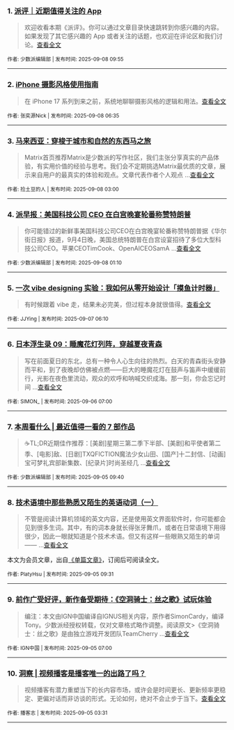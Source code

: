 ### 1. [派评｜近期值得关注的 App](https://sspai.com/post/102380)

> 欢迎收看本期《派评》。你可以通过文章目录快速跳转到你感兴趣的内容。如果发现了其它感兴趣的 App 或者关注的话题，也欢迎在评论区和我们讨论。[查看全文](https://sspai.com/post/102380) 

<sub>作者: 少数派编辑部 | 发布时间: 2025-09-08 09:55</sub>

---


### 2. [iPhone 摄影风格使用指南](https://sspai.com/post/102293)

> 在 iPhone 17 系列到来之前，系统地聊聊摄影风格的逻辑和用法。[查看全文](https://sspai.com/post/102293) 

<sub>作者: 张奕源Nick | 发布时间: 2025-09-08 06:35</sub>

---


### 3. [马来西亚：穿梭于城市和自然的东西马之旅](https://sspai.com/post/101894)

> Matrix首页推荐Matrix是少数派的写作社区，我们主张分享真实的产品体验，有实用价值的经验与思考。我们会不定期挑选Matrix最优质的文章，展示来自用户的最真实的体验和观点。文章代表作者个人观点 ...[查看全文](https://sspai.com/post/101894) 

<sub>作者: 捡土豆的人 | 发布时间: 2025-09-08 03:00</sub>

---


### 4. [派早报：美国科技公司 CEO 在白宫晚宴轮番称赞特朗普](https://sspai.com/post/102363)

> 你可能错过的新鲜事美国科技公司CEO在白宫晚宴轮番称赞特朗普据《华尔街日报》报道，9月4日晚，美国总统特朗普在白宫设宴招待了多位大型科技公司CEO。苹果CEOTimCook、OpenAICEOSamA ...[查看全文](https://sspai.com/post/102363) 

<sub>作者: 少数派编辑部 | 发布时间: 2025-09-08 01:10</sub>

---


### 5. [一次 vibe designing 实验：我如何从零开始设计「摸鱼计时器」](https://sspai.com/post/102164)

> 有时候跟着 vibe 走，结果未必完美，但过程本身就很值得。[查看全文](https://sspai.com/post/102164) 

<sub>作者: JJYing | 发布时间: 2025-09-07 06:10</sub>

---


### 6. [日本浮生录 09：睡魔花灯列阵，穿越夏夜青森](https://sspai.com/post/102173)

> 写在前面夏日的东北，总有一种令人心生向往的热烈。白天的青森街头安静而平和，到了夜晚却仿佛被点燃——巨大的睡魔花灯在鼓声与笛声中缓缓前行，光影在夜色里流动，观众的欢呼和呐喊交织成海。那一刻，你会忘记时间 ...[查看全文](https://sspai.com/post/102173) 

<sub>作者: SIMON_ | 发布时间: 2025-09-06 07:00</sub>

---


### 7. [本周看什么 | 最近值得一看的 7 部作品](https://sspai.com/post/102306)

> ☕️TL;DR近期佳作推荐：[美剧]星期三第二季下半部、[美剧]和平使者第二季、[电影]敌、[日剧]TXQFICTION魔法少女山田、[国产]十二封信、[动画]宝可梦礼宾部新集数、[纪录片]时尚圣经几 ...[查看全文](https://sspai.com/post/102306) 

<sub>作者: 少数派编辑部 | 发布时间: 2025-09-05 09:40</sub>

---


### 8. [技术语境中那些熟悉又陌生的英语动词（一）](https://sspai.com/prime/story/interesting-verbs-in-computing)

> 不管是阅读计算机领域的英文内容，还是使用英文界面软件时，你可能都会见到很多生词。其中，有的词本身就长得张牙舞爪，或者在日常语境下用得很少，因此一眼就知道是个技术术语。但又有这样一些眼熟又陌生的单词—— ...[查看全文](https://sspai.com/prime/story/interesting-verbs-in-computing)

本文为会员文章，出自[《单篇文章》](https://sspai.com/prime/precog/single)，订阅后可阅读全文。 

<sub>作者: PlatyHsu | 发布时间: 2025-09-05 09:31</sub>

---


### 9. [前作广受好评，新作备受期待：《空洞骑士：丝之歌》试玩体验](https://sspai.com/post/102303)

> 编注：本文由IGN中国编译自IGNUS相关内容，原作者SimonCardy，编译Tony。少数派经授权转载，仅对文章格式略作调整。阅读原文>《空洞骑士：丝之歌》是由独立游戏开发团队TeamCherry ...[查看全文](https://sspai.com/post/102303) 

<sub>作者: IGN中国 | 发布时间: 2025-09-05 07:00</sub>

---


### 10. [洞察 | 视频播客是播客唯一的出路了吗？](https://sspai.com/post/102285)

> 视频播客有潜力重塑当下的长内容市场，或许会是时间更长、更新频率更稳定、更偏对话而非访谈的形式。无论如何，绝对不会止步于当下。[查看全文](https://sspai.com/post/102285) 

<sub>作者: 播客志 | 发布时间: 2025-09-05 03:31</sub>

---

